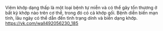 Viêm khớp dạng thấp là một loại bệnh tự miễn và có thể gây tổn thương ở bất kỳ khớp nào trên cơ thể, trong đó có cả khớp gối. Bệnh diễn biến mạn tính, lâu ngày có thể dẫn đến tình trạng dính và biến dạng khớp.
https://vk.com/wall492056230_185
